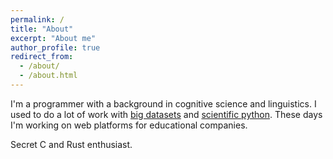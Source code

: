 ```yaml
---
permalink: /
title: "About"
excerpt: "About me"
author_profile: true
redirect_from:
  - /about/
  - /about.html
---
```


I'm a programmer with a background in cognitive science and linguistics. I used
to do a lot of work with [big datasets](https://grahamwthompson.github.com/cv)
and [scientific python](https://github.com/grahamwthompson/scipython-workshop). These days I'm working on web platforms for educational
companies.

Secret C and Rust enthusiast.
